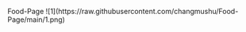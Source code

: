 F o o d - P a g e  
  
 ! [ 1 ] ( h t t p s : / / r a w . g i t h u b u s e r c o n t e n t . c o m / c h a n g m u s h u / F o o d - P a g e / m a i n / 1 . p n g ) 